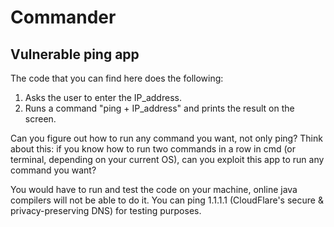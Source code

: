 # Commander
## Vulnerable ping app
The code that you can find here does the following:

1. Asks the user to enter the IP_address.
2. Runs a command "ping + IP_address" and prints the result on the screen.

Can you figure out how to run any command you want, not only ping? Think about this: if you know how to run two commands in a row in cmd (or terminal, depending on your current OS), can you exploit this app to run any command you want?

You would have to run and test the code on your machine, online java compilers will not be able to do it. You can ping 1.1.1.1 (CloudFlare's secure & privacy-preserving DNS) for testing purposes.
